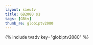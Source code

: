 ```yaml
--- 
layout: sieutv
title: GB2080 s1
tags: [GBtv]
thumb_re: globiptv2080
---
```

{% include tvadv key="globiptv2080" %} 
